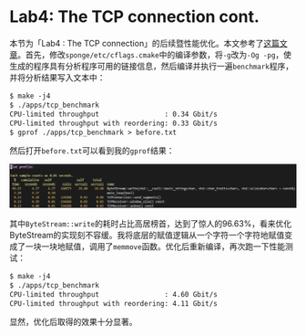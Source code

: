 # Lab4: The TCP connection cont.

本节为「Lab4 : The TCP connection」的后续暨性能优化。本文参考了[这篇文章](https://www.cnblogs.com/kangyupl/p/stanford_cs144_labs.html)。首先，修改`sponge/etc/cflags.cmake`中的编译参数，将`-g`改为`-Og -pg`，使生成的程序具有分析程序可用的链接信息，然后编译并执行一遍`benchmark`程序，并将分析结果写入文本中：

```shell
$ make -j4
$ ./apps/tcp_benchmark 
CPU-limited throughput                : 0.34 Gbit/s
CPU-limited throughput with reordering: 0.33 Gbit/s
$ gprof ./apps/tcp_benchmark > before.txt
```

然后打开`before.txt`可以看到我的`gprof`结果：

![gprof](./gprof.png)

其中`ByteStream::write`的耗时占比高居榜首，达到了惊人的96.63%，看来优化ByteStream的实现刻不容缓。我将底层的赋值逻辑从一个字符一个字符地赋值变成了一块一块地赋值，调用了`memmove`函数。优化后重新编译，再次跑一下性能测试：

```shell
$ make -j4
$ ./apps/tcp_benchmark
CPU-limited throughput                : 4.60 Gbit/s
CPU-limited throughput with reordering: 4.11 Gbit/s
```

显然，优化后取得的效果十分显著。
